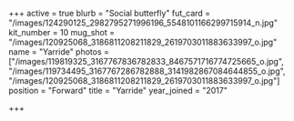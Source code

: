 +++
active = true
blurb = "Social butterfly"
fut_card = "/images/124290125_2982795271996196_5548101166299715914_n.jpg"
kit_number = 10
mug_shot = "/images/120925068_3186811208211829_2619703011883633997_o.jpg"
name = "Yarride"
photos = ["/images/119819325_3167767836782833_8467571716774725665_o.jpg", "/images/119734495_3167767286782888_3141982867084644855_o.jpg", "/images/120925068_3186811208211829_2619703011883633997_o.jpg"]
position = "Forward"
title = "Yarride"
year_joined = "2017"

+++
